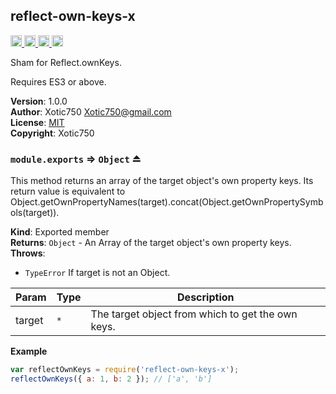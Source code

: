 <a name="module_reflect-own-keys-x"></a>

## reflect-own-keys-x
<a href="https://travis-ci.org/Xotic750/reflect-own-keys-x"
title="Travis status">
<img
src="https://travis-ci.org/Xotic750/reflect-own-keys-x.svg?branch=master"
alt="Travis status" height="18">
</a>
<a href="https://david-dm.org/Xotic750/reflect-own-keys-x"
title="Dependency status">
<img src="https://david-dm.org/Xotic750/reflect-own-keys-x.svg"
alt="Dependency status" height="18"/>
</a>
<a
href="https://david-dm.org/Xotic750/reflect-own-keys-x#info=devDependencies"
title="devDependency status">
<img src="https://david-dm.org/Xotic750/reflect-own-keys-x/dev-status.svg"
alt="devDependency status" height="18"/>
</a>
<a href="https://badge.fury.io/js/reflect-own-keys-x" title="npm version">
<img src="https://badge.fury.io/js/reflect-own-keys-x.svg"
alt="npm version" height="18">
</a>

Sham for Reflect.ownKeys.

Requires ES3 or above.

**Version**: 1.0.0  
**Author**: Xotic750 <Xotic750@gmail.com>  
**License**: [MIT](&lt;https://opensource.org/licenses/MIT&gt;)  
**Copyright**: Xotic750  
<a name="exp_module_reflect-own-keys-x--module.exports"></a>

### `module.exports` ⇒ <code>Object</code> ⏏
This method returns an array of the target object's own property keys.
Its return value is equivalent to
Object.getOwnPropertyNames(target).concat(Object.getOwnPropertySymbols(target)).

**Kind**: Exported member  
**Returns**: <code>Object</code> - An Array of the target object's own property keys.  
**Throws**:

- <code>TypeError</code> If target is not an Object.


| Param | Type | Description |
| --- | --- | --- |
| target | <code>\*</code> | The target object from which to get the own keys. |

**Example**  
```js
var reflectOwnKeys = require('reflect-own-keys-x');
reflectOwnKeys({ a: 1, b: 2 }); // ['a', 'b']
```
